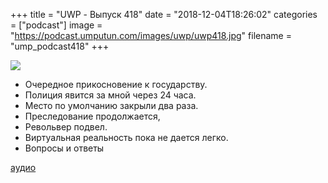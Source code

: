 +++
title = "UWP - Выпуск 418"
date = "2018-12-04T18:26:02"
categories = ["podcast"]
image = "https://podcast.umputun.com/images/uwp/uwp418.jpg"
filename = "ump_podcast418"
+++

![](https://podcast.umputun.com/images/uwp/uwp418.jpg)


- Очередное прикосновение к государству.
- Полиция явится за мной через 24 часа.
- Место по умолчанию закрыли два раза.
- Преследование продолжается,
- Револьвер подвел.
- Виртуальная реальность пока не дается легко.
- Вопросы и ответы


[аудио](https://podcast.umputun.com/media/ump_podcast418.mp3)
<audio src="https://podcast.umputun.com/media/ump_podcast418.mp3" preload="none"></audio>
